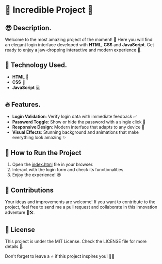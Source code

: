 # 🚀 Incredible Project 🎉

## 😎 Description.

Welcome to the most amazing project of the moment! 🌟 Here you will find an elegant login interface developed with **HTML**, **CSS** and **JavaScript**. Get ready to enjoy a jaw-dropping interactive and modern experience 🤩.

## 🚀 Technology Used.

- **HTML** 📝
- **CSS** 🎨
- **JavaScript** 💻

## 🔥 Features.

- **Login Validation**: Verify login data with immediate feedback ✅
- **Password Toggle**: Show or hide the password with a single click 👀
- **Responsive Design**: Modern interface that adapts to any device 📱
- **Visual Effects**: Stunning background and animations that make everything look amazing ✨

## 🎯 How to Run the Project

1. Open the [index.html](index.html) file in your browser.
2. Interact with the login form and check its functionalities.
3. Enjoy the experience! 😍

## 🤝 Contributions

Your ideas and improvements are welcome! If you want to contribute to the project, feel free to send me a pull request and collaborate in this innovation adventure 🚀🛠️.

## 📄 License

This project is under the MIT License. Check the LICENSE file for more details 📜.

Don't forget to leave a ⭐ if this project inspires you! 🙌✨
